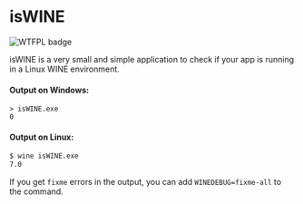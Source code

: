 # isWINE

![WTFPL badge](http://www.wtfpl.net/wp-content/uploads/2012/12/wtfpl-badge-4.png)

isWINE is a very small and simple application to check if your app is running in a Linux WINE environment.

#### Output on Windows:

```
> isWINE.exe
0
```

#### Output on Linux:

```bash
$ wine isWINE.exe 
7.0
```

If you get `fixme` errors in the output, you can add `WINEDEBUG=fixme-all` to the command.

